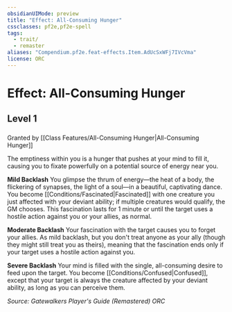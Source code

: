 ```yaml
---
obsidianUIMode: preview
title: "Effect: All-Consuming Hunger"
cssclasses: pf2e,pf2e-spell
tags:
  - trait/
  - remaster
aliases: "Compendium.pf2e.feat-effects.Item.AdUcSxWFj7IVcVma"
license: ORC
---
```

# Effect: All-Consuming Hunger
## Level 1
### 






Granted by [[Class Features/All-Consuming Hunger|All-Consuming Hunger]]

The emptiness within you is a hunger that pushes at your mind to fill it, causing you to fixate powerfully on a potential source of energy near you.

**Mild Backlash** You glimpse the thrum of energy—the heat of a body, the flickering of synapses, the light of a soul—in a beautiful, captivating dance. You become [[Conditions/Fascinated|Fascinated]] with one creature you just affected with your deviant ability; if multiple creatures would qualify, the GM chooses. This fascination lasts for 1 minute or until the target uses a hostile action against you or your allies, as normal.

**Moderate Backlash** Your fascination with the target causes you to forget your allies. As mild backlash, but you don't treat anyone as your ally (though they might still treat you as theirs), meaning that the fascination ends only if your target uses a hostile action against you.

**Severe Backlash** Your mind is filled with the single, all-consuming desire to feed upon the target. You become [[Conditions/Confused|Confused]], except that your target is always the creature affected by your deviant ability, as long as you can perceive them.

*Source: Gatewalkers Player's Guide (Remastered)*
*ORC*